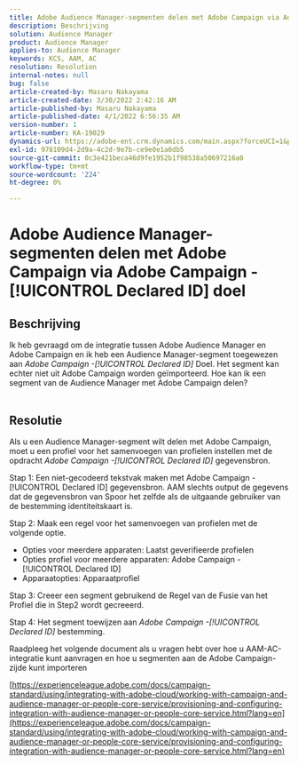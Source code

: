 ```yaml
---
title: Adobe Audience Manager-segmenten delen met Adobe Campaign via Adobe Campaign - [!UICONTROL Declared ID] doel
description: Beschrijving
solution: Audience Manager
product: Audience Manager
applies-to: Audience Manager
keywords: KCS, AAM, AC
resolution: Resolution
internal-notes: null
bug: false
article-created-by: Masaru Nakayama
article-created-date: 3/30/2022 2:42:16 AM
article-published-by: Masaru Nakayama
article-published-date: 4/1/2022 6:56:35 AM
version-number: 1
article-number: KA-19029
dynamics-url: https://adobe-ent.crm.dynamics.com/main.aspx?forceUCI=1&pagetype=entityrecord&etn=knowledgearticle&id=4c9db0fe-d2af-ec11-9840-0022480bd623
exl-id: 978109d4-2d9a-4c2d-9e7b-ce9e0e1a0db5
source-git-commit: 0c3e421beca46d9fe1952b1f98538a50697216a0
workflow-type: tm+mt
source-wordcount: '224'
ht-degree: 0%

---
```


# Adobe Audience Manager-segmenten delen met Adobe Campaign via Adobe Campaign - [!UICONTROL Declared ID] doel

## Beschrijving

Ik heb gevraagd om de integratie tussen Adobe Audience Manager en Adobe Campaign en ik heb een Audience Manager-segment toegewezen aan *Adobe Campaign -[!UICONTROL Declared ID]* Doel. Het segment kan echter niet uit Adobe Campaign worden geïmporteerd. Hoe kan ik een segment van de Audience Manager met Adobe Campaign delen?
<br> 

## Resolutie


Als u een Audience Manager-segment wilt delen met Adobe Campaign, moet u een profiel voor het samenvoegen van profielen instellen met de opdracht *Adobe Campaign -[!UICONTROL Declared ID]* gegevensbron.

Stap 1: Een niet-gecodeerd tekstvak maken met Adobe Campaign - [!UICONTROL Declared ID] gegevensbron.
AAM slechts output de gegevens dat de gegevensbron van Spoor het zelfde als de uitgaande gebruiker van de bestemming identiteitskaart is.
 

Stap 2: Maak een regel voor het samenvoegen van profielen met de volgende optie.

- Opties voor meerdere apparaten: Laatst geverifieerde profielen
- Opties profiel voor meerdere apparaten: Adobe Campaign - [!UICONTROL Declared ID]
- Apparaatopties: Apparaatprofiel


Stap 3: Creeer een segment gebruikend de Regel van de Fusie van het Profiel die in Step2 wordt gecreeerd.


Stap 4: Het segment toewijzen aan *Adobe Campaign -[!UICONTROL Declared ID]* bestemming.

Raadpleeg het volgende document als u vragen hebt over hoe u AAM-AC-integratie kunt aanvragen en hoe u segmenten aan de Adobe Campaign-zijde kunt importeren

[https://experienceleague.adobe.com/docs/campaign-standard/using/integrating-with-adobe-cloud/working-with-campaign-and-audience-manager-or-people-core-service/provisioning-and-configuring-integration-with-audience-manager-or-people-core-service.html?lang=en](https://experienceleague.adobe.com/docs/campaign-standard/using/integrating-with-adobe-cloud/working-with-campaign-and-audience-manager-or-people-core-service/provisioning-and-configuring-integration-with-audience-manager-or-people-core-service.html?lang=en)
